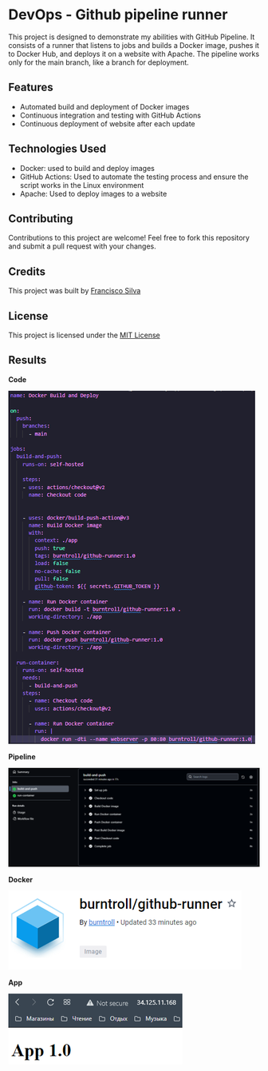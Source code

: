 # DevOps - Github pipeline runner

This project is designed to demonstrate my abilities with GitHub Pipeline. It consists of a runner that listens to jobs and builds a Docker image, pushes it to Docker Hub, and deploys it on a website with Apache. The pipeline works only for the main branch, like a branch for deployment.

## Features

- Automated build and deployment of Docker images
- Continuous integration and testing with GitHub Actions
- Continuous deployment of website after each update

## Technologies Used

- Docker: used to build and deploy images
- GitHub Actions: Used to automate the testing process and ensure the script works in the Linux environment
- Apache: Used to deploy images to a website

## Contributing

Contributions to this project are welcome! Feel free to fork this repository and submit a pull request with your changes. 

## Credits

This project was built by [Francisco Silva](https://github.com/Burntroll)

## License

This project is licensed under the [MIT License](https://opensource.org/licenses/MIT)

## Results

**Code**

![githubyml](githubyml.png)

**Pipeline**

![pipeline](pipeline.png)

**Docker**

![docker](docker.png)

**App**

![website](website.png)